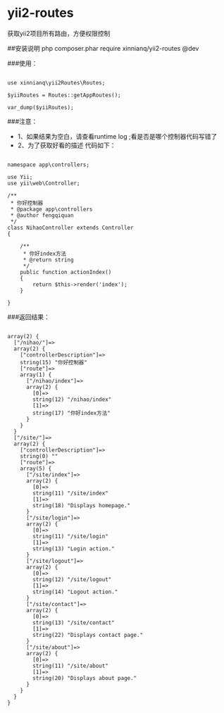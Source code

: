 # yii2-routes
获取yii2项目所有路由，方便权限控制

##安装说明
php composer.phar require xinnianq/yii2-routes @dev

###使用：
<pre><code>
use xinnianq\yii2Routes\Routes;

$yiiRoutes = Routes::getAppRoutes();

var_dump($yiiRoutes);
</code></pre>
###注意：
* 1、如果结果为空白，请查看runtime log ;看是否是哪个控制器代码写错了
* 2、为了获取好看的描述 代码如下：
<pre><code>
namespace app\controllers;

use Yii;
use yii\web\Controller;

/**
 * 你好控制器
 * @package app\controllers
 * @author fengqiquan
 */
class NihaoController extends Controller
{

    /**
     * 你好index方法
     * @return string
     */
    public function actionIndex()
    {
        return $this->render('index');
    }

}
</code></pre>

###返回结果：
<pre><code>
array(2) {
  ["/nihao/"]=>
  array(2) {
    ["controllerDescription"]=>
    string(15) "你好控制器"
    ["route"]=>
    array(1) {
      ["/nihao/index"]=>
      array(2) {
        [0]=>
        string(12) "/nihao/index"
        [1]=>
        string(17) "你好index方法"
      }
    }
  }
  ["/site/"]=>
  array(2) {
    ["controllerDescription"]=>
    string(0) ""
    ["route"]=>
    array(5) {
      ["/site/index"]=>
      array(2) {
        [0]=>
        string(11) "/site/index"
        [1]=>
        string(18) "Displays homepage."
      }
      ["/site/login"]=>
      array(2) {
        [0]=>
        string(11) "/site/login"
        [1]=>
        string(13) "Login action."
      }
      ["/site/logout"]=>
      array(2) {
        [0]=>
        string(12) "/site/logout"
        [1]=>
        string(14) "Logout action."
      }
      ["/site/contact"]=>
      array(2) {
        [0]=>
        string(13) "/site/contact"
        [1]=>
        string(22) "Displays contact page."
      }
      ["/site/about"]=>
      array(2) {
        [0]=>
        string(11) "/site/about"
        [1]=>
        string(20) "Displays about page."
      }
    }
  }
}
</code></pre>